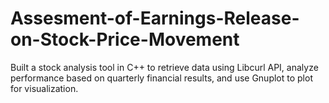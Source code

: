 # Assesment-of-Earnings-Release-on-Stock-Price-Movement
Built a stock analysis tool in C++ to retrieve data using Libcurl API, analyze performance based on quarterly financial results, and use Gnuplot to plot for visualization.
